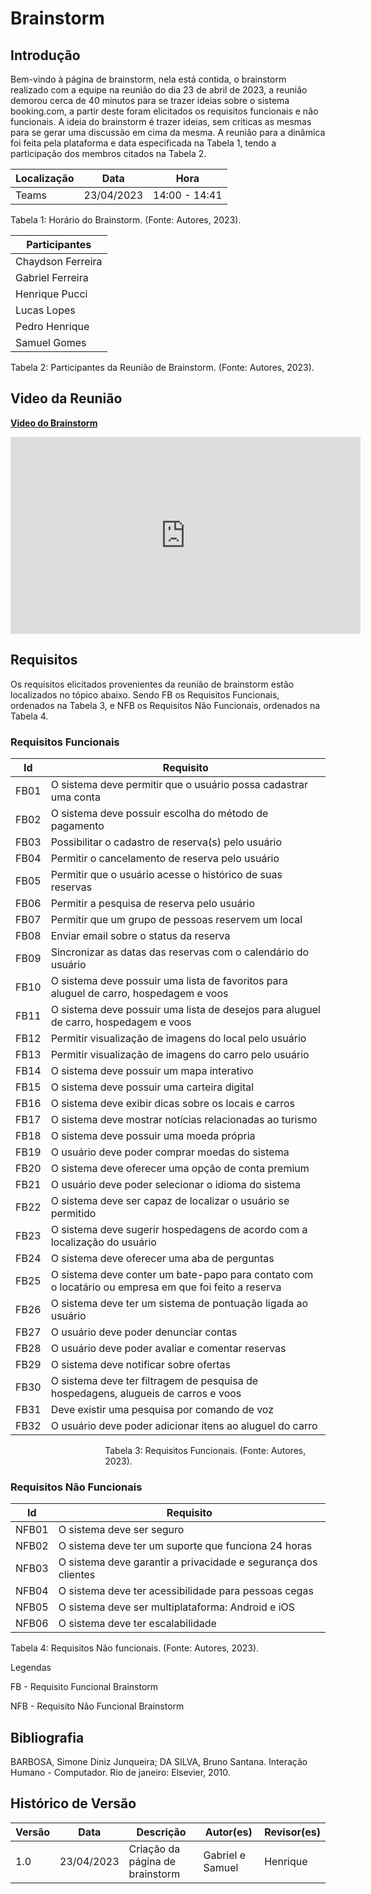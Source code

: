 # Brainstorm

## Introdução

Bem-vindo à página de brainstorm, nela está contida, o brainstorm realizado com a equipe na reunião do dia 23 de abril de 2023, a reunião demorou cerca de 40 minutos para se trazer ideias sobre o sistema booking.com, a partir deste foram elicitados os requisitos funcionais e não funcionais. A ideia do brainstorm é trazer ideias, sem criticas as mesmas para se gerar uma discussão em cima da mesma. A reunião para a dinâmica foi feita pela plataforma e data especificada na Tabela 1, tendo a participação dos membros citados na Tabela 2.


| Localização | Data       | Hora          |
| ------------- | ---------- | ------------- |
| Teams         | 23/04/2023 | 14:00 - 14:41 |

Tabela 1: Horário do Brainstorm. (Fonte: Autores, 2023).

| Participantes     |
| ----------------- |
| Chaydson Ferreira |
| Gabriel Ferreira  |
| Henrique Pucci    |
| Lucas Lopes       |
| Pedro Henrique    |
| Samuel Gomes      |

Tabela 2: Participantes da Reunião de Brainstorm. (Fonte: Autores, 2023).

## Video da Reunião

**[Video do Brainstorm](https://youtu.be/_ClVvGYA8Bk)**

<iframe width="560" height="315" src="https://www.youtube.com/embed/_ClVvGYA8Bk" title="YouTube video player" frameborder="0" allow="accelerometer; autoplay; clipboard-write; encrypted-media; gyroscope; picture-in-picture; web-share" allowfullscreen></iframe>

## Requisitos

Os requisitos elicitados provenientes da reunião de brainstorm estão localizados no tópico abaixo. Sendo FB os Requisitos Funcionais, ordenados na Tabela 3, e NFB os Requisitos Não Funcionais, ordenados na Tabela 4.

### Requisitos Funcionais

| Id   | Requisito                                                                                              |
| ---- | ------------------------------------------------------------------------------------------------------ |
| FB01 | O sistema deve permitir que o usuário possa cadastrar uma conta                                       |
| FB02 | O sistema deve possuir escolha do método de pagamento                                                 |
| FB03 | Possibilitar o cadastro de reserva(s) pelo usuário                                                    |
| FB04 | Permitir o cancelamento de reserva pelo usuário                                                       |
| FB05 | Permitir que o usuário acesse o histórico de suas reservas                                           |
| FB06 | Permitir a pesquisa de reserva pelo usuário                                                           |
| FB07 | Permitir que um grupo de pessoas reservem um local                                                     |
| FB08 | Enviar email sobre o status da reserva                                                                 |
| FB09 | Sincronizar as datas das reservas com o calendário do usuário                                        |
| FB10 | O sistema deve possuir uma lista de favoritos para aluguel de carro, hospedagem e voos                |
| FB11 | O sistema deve possuir uma lista de desejos para aluguel de carro, hospedagem e voos                   |
| FB12 | Permitir visualização de imagens do local pelo usuário                                              |
| FB13 | Permitir visualização de imagens do carro pelo usuário                                              |
| FB14 | O sistema deve possuir um mapa interativo                                                              |
| FB15 | O sistema deve possuir uma carteira digital                                                            |
| FB16 | O sistema deve exibir dicas sobre os locais e carros                                                   |
| FB17 | O sistema deve mostrar notícias relacionadas ao turismo                                               |
| FB18 | O sistema deve possuir uma moeda própria                                                              |
| FB19 | O usuário deve poder comprar moedas do sistema                                                        |
| FB20 | O sistema deve oferecer uma opção de conta premium                                                   |
| FB21 | O usuário deve poder selecionar o idioma do sistema                                                   |
| FB22 | O sistema deve ser capaz de localizar o usuário se permitido                                          |
| FB23 | O sistema deve sugerir hospedagens de acordo com a localização do usuário                           |
| FB24 | O sistema deve oferecer uma aba de perguntas                                                           |
| FB25 | O sistema deve conter um bate-papo para contato com o locatário ou empresa em que foi feito a reserva |
| FB26 | O sistema deve ter um sistema de pontuação ligada ao usuário                                        |
| FB27 | O usuário deve poder denunciar contas                                                                 |
| FB28 | O usuário deve poder avaliar e comentar reservas                                                      |
| FB29 | O sistema deve notificar sobre ofertas                                                                 |
| FB30 | O sistema deve ter filtragem de pesquisa de hospedagens, alugueis de carros e voos                     |
| FB31 | Deve existir uma pesquisa por comando de voz                                                           |
| FB32 | O usuário deve poder adicionar itens ao aluguel do carro                                              |

<p style="margin-left: 30%;">Tabela 3: Requisitos Funcionais. (Fonte: Autores, 2023).</p>

### Requisitos Não Funcionais

| Id    | Requisito                                                       |
| ----- | --------------------------------------------------------------- |
| NFB01 | O sistema deve ser seguro                                       |
| NFB02 | O sistema deve ter um suporte que funciona 24 horas             |
| NFB03 | O sistema deve garantir a privacidade e segurança dos clientes |
| NFB04 | O sistema deve ter acessibilidade para pessoas cegas            |
| NFB05 | O sistema deve ser multiplataforma: Android e iOS               |
| NFB06 | O sistema deve ter escalabilidade                               |

Tabela 4: Requisitos Não funcionais. (Fonte: Autores, 2023).

Legendas

FB - Requisito Funcional Brainstorm

NFB -  Requisito Não Funcional Brainstorm

## Bibliografia

BARBOSA, Simone Diniz Junqueira; DA SILVA, Bruno Santana. Interação Humano - Computador. Rio de janeiro: Elsevier, 2010.

## Histórico de Versão

| Versão | Data       | Descrição                        | Autor(es)        | Revisor(es) |
| ------- | ---------- | ---------------------------------- | ---------------- | ----------- |
| 1.0     | 23/04/2023 | Criação da página de brainstorm | Gabriel e Samuel | Henrique    |
